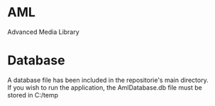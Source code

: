 # AML
Advanced Media Library
# Database
A database file has been included in the repositorie's main directory.  
If you wish to run the application, the AmlDatabase.db file must be  
stored in C:/temp
